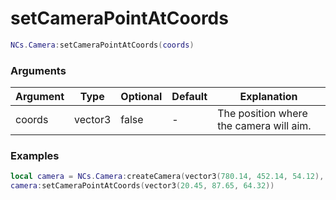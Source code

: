 # setCameraPointAtCoords

```lua
NCs.Camera:setCameraPointAtCoords(coords)
```

### Arguments
| Argument  | Type    | Optional | Default | Explanation                             |
|-----------|---------|----------|---------|-----------------------------------------|
| coords    | vector3 | false    | -       | The position where the camera will aim. |
### Examples
```lua
local camera = NCs.Camera:createCamera(vector3(780.14, 452.14, 54.12), 180.0)
camera:setCameraPointAtCoords(vector3(20.45, 87.65, 64.32))
```